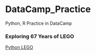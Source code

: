 # DataCamp_Practice
Python, R Practice in DataCamp

### Exploring 67 Years of LEGO
[Python LEGO](https://github.com/qli22/DataCamp_Practice/tree/master/Exploring%2067%20years%20of%20LEGO)
